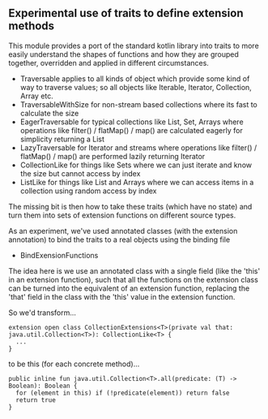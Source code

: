 ## Experimental use of traits to define extension methods

This module provides a port of the standard kotlin library into traits to more easily understand the shapes of functions and how they are grouped together, overridden and applied in different circumstances.

* Traversable applies to all kinds of object which provide some kind of way to traverse values; so all objects like Iterable, Iterator, Collection, Array etc.
* TraversableWithSize for non-stream based collections where its fast to calculate the size
* EagerTraversable for typical collections like List, Set, Arrays where operations like filter() / flatMap() / map() are calculated eagerly for simplicity returning a List<T>
* LazyTraversable for Iterator and streams where operations like filter() / flatMap() / map() are performed lazily returning Iterator<T>
* CollectionLike for things like Sets where we can just iterate and know the size but cannot access by index
* ListLike for things like List and Arrays where we can access items in a collection using random access by index

The missing bit is then how to take these traits (which have no state) and turn them into sets of extension functions on different source types.

As an experiment, we've used annotated classes (with the extension annotation) to bind the traits to a real objects using the binding file

* BindExensionFunctions

The idea here is we use an annotated class with a single field (like the 'this' in an extension function), such that all the functions on the extension class can be turned into the equivalent of an extension function, replacing the 'that' field in the class with the 'this' value in the extension function.

So we'd transform...

    extension open class CollectionExtensions<T>(private val that: java.util.Collection<T>): CollectionLike<T> {
      ...
    }

to be this (for each concrete method)...

    public inline fun java.util.Collection<T>.all(predicate: (T) -> Boolean): Boolean {
      for (element in this) if (!predicate(element)) return false
      return true
    }

